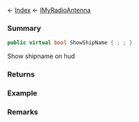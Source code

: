 ← [Index](Api-Index) ← [IMyRadioAntenna](Sandbox.ModAPI.Ingame.IMyRadioAntenna)

### Summary

```csharp
public virtual bool ShowShipName { ; ; }
```

Show shipname on hud

### Returns

### Example

### Remarks

